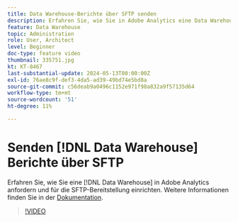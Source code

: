 ```yaml
---
title: Data Warehouse-Berichte über SFTP senden
description: Erfahren Sie, wie Sie in Adobe Analytics eine Data Warehouse-Anfrage erstellen und diese für die SFTP-Bereitstellung einrichten.
feature: Data Warehouse
topic: Administration
role: User, Architect
level: Beginner
doc-type: feature video
thumbnail: 335751.jpg
kt: KT-8467
last-substantial-update: 2024-05-13T00:00:00Z
exl-id: 76ae8c9f-def3-4da5-ad39-49bd74e5bd8a
source-git-commit: c56deab9a0496c1152e971f98a832a9f57135d64
workflow-type: tm+mt
source-wordcount: '51'
ht-degree: 11%

---
```


# Senden [!DNL Data Warehouse] Berichte über SFTP

Erfahren Sie, wie Sie eine [!DNL Data Warehouse] in Adobe Analytics anfordern und für die SFTP-Bereitstellung einrichten. Weitere Informationen finden Sie in der [Dokumentation](https://experienceleague.adobe.com/en/docs/analytics/export/ftp-and-sftp/secure-file-transfer-protocol/ftp-sftp-dw).

>[!VIDEO](https://video.tv.adobe.com/v/335751/?quality=12&learn=on)
